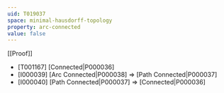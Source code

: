 ```yaml
---
uid: T019037
space: minimal-hausdorff-topology
property: arc-connected
value: false
---
```

[[Proof]]

* [T001167] [Connected|P000036]
* [I000039] [Arc Connected|P000038] => [Path Connected|P000037]
* [I000040] [Path Connected|P000037] => [Connected|P000036]

